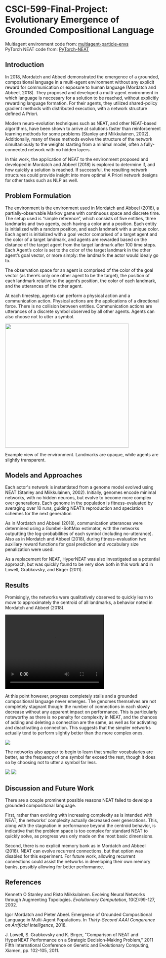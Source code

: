 # CSCI-599-Final-Project: Evolutionary Emergence of Grounded Compositional Language

Multiagent environment code from: [multiagent-particle-envs](https://github.com/openai/multiagent-particle-envs)  
PyTorch NEAT code from: [PyTorch-NEAT](https://github.com/uber-research/PyTorch-NEAT)

## Introduction
In 2018, Mordatch and Abbeel demonstrated the emergence of a grounded, compositional language in a multi-agent environment without any explicit reward for communication or exposure to human language (Mordatch and Abbeel, 2018). They proposed and developed a multi-agent environment in which language is neccesary for a solution to be reached, without explicitly rewarding language formation. For their agents, they utilized shared-policy gradient methods with distributed execution, with a network structure defined A Priori.

Modern neuro-evolution techniques such as NEAT, and other NEAT-based algorithms, have been shown to arrive at solutions faster than reinforcement learning methods for some problems (Stanley and Miikkulainen, 2002). Additionally, many of these methods evolve the structure of the network simultaniously to the weights starting from a minimal model, often a fully-connected network with no hidden layers.

In this work, the application of NEAT to the environment proposed and developed in Mordatch and Abbeel (2018) is explored to determine if, and how quickly a solution is reached. If successful, the resulting network structures could provide insight into more optimal A Priori network designs for other tasks such as NLP as well.

## Problem Formulation
The environment is the environment used in Mordatch and Abbeel (2018), a partially-observable Markov game with continuous space and discrete time. The setup used is “simple reference”, which consists of five entities, three landmarks and two agents, each having a color and a position. Each entity is initialized with a random position, and each landmark with a unique color. Each agent is initialized with a goal vector comprised of a target agent and the color of a target landmark, and agents are rewarded based on the distance of the target agent from the target landmark after 100 time steps. Each Agent’s color is set to the color of the target landmark in the other agent’s goal vector, or more simply: the landmark the actor would idealy go to.

The observation space for an agent is comprised of the color of the goal vector (as there’s only one other agent to be the target), the position of each landmark relative to the agent’s position, the color of each landmark, and the utterances of the other agent.

At each timestep, agents can perform a physical action and a communication action. Physical actions are the applications of a directional force. There is no collision between entities. Communication actions are utterances of a discrete symbol observed by all other agents. Agents can also choose not to utter a symbol.

<img src="https://raw.githubusercontent.com/adrobiso/CSCI-599-Final-Project/master/images/environment.png" width="400">

Example view of the environment. Landmarks are opaque, while agents are slightly transparent.

## Models and Approaches

Each actor's network is instantiated from a genome model evolved using NEAT (Stanley and Miikkulainen, 2002). Initially, genomes encode minimal networks, with no hidden neurons, but evolve to become more complex over generations. Each genome in the population is fitness-evaluated by averaging over 10 runs, guiding NEAT’s reproduction and speciation schemes for the next generation

As in Mordatch and Abbeel (2018), communication utterances were determined using a Gumbel-SoftMax estimator, with the networks outputting the log-probabilities of each symbol (including no-utterance). Also as in Mordatch and Abbeel (2018), during fitness-evaluation two auxiliary reward functions for goal prediction and vocabulary size penalization were used.

As a replacement for NEAT, HyperNEAT was also investigated as a potential approach, but was quickly found to be very slow both in this work and in Lowell, Grabkovsky, and Birger (2011).

## Results
Promisingly, the networks were qualitatively observed to quickly learn to move to approximately the centroid of all landmarks, a behavior noted in Mordatch and Abbeel (2018). 

<video width="320" height="240" controls>
  <source src="centroid.mp4" type="video/mp4">
</video>

At this point however, progress completely stalls and a grounded compositional language never emerges. The genomes themselves are not completely stagnant though: the number of connections in each slowly decrease without any apparent impact on performance. This is particularly noteworthy as there is no penalty for complexity in NEAT, and the chances of adding and deleting a connection are the same, as well as for activating and deactivating a connection. This suggests that the simpler networks actually tend to perform slightly better than the more complex ones.

<img src="https://raw.githubusercontent.com/adrobiso/CSCI-599-Final-Project/master/images/plots.png">

The networks also appear to begin to learn that smaller vocabularies are better, as the frequency of one symbol far exceed the rest, though it does so by choosing not to utter a symbol far less.

<img src="https://raw.githubusercontent.com/adrobiso/CSCI-599-Final-Project/master/images/nkbarsinitial.png">
<img src="https://raw.githubusercontent.com/adrobiso/CSCI-599-Final-Project/master/images/nkbars.png">

## Discussion and Future Work

There are a couple prominent possible reasons NEAT failed to develop a grounded compositional language. 

First, rather than evolving with increasing complexity as is intended with NEAT, the networks’ complexity actually decreased over generations. This, along with the stagnation in performance beyond the centroid behavior, is indicative that the problem space is too complex for standard NEAT to quickly solve, as progress was only made on the most basic dimensions.

Second, there is no explicit memory bank as in Mordatch and Abbeel (2018). NEAT can evolve recurrent connections, but that option was disabled for this experiment.  For future work, allowing recurrent connections could assist the networks in developing their own memory banks, possibly allowing for better performance.

## References
Kenneth O Stanley and Risto Miikkulainen. Evolving Neural Networks through Augmenting Topologies. *Evolutionary Computation*, 10(2):99-127, 2002.

Igor Mordatch and Pieter Abeel. Emergence of Grounded Compositional Language in Multi-Agent Populations. In *Thirty-Second AAAI Congerence on Artificial Intelligence*, 2018.

J. Lowell, S. Grabkovsky and K. Birger, "Comparison of NEAT and HyperNEAT Performance on a Strategic Decision-Making Problem," 2011 Fifth International Conference on Genetic and Evolutionary Computing, Xiamen, pp. 102-105, 2011.
